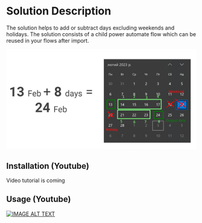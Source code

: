 # Solution Description

The solution helps to add or subtract days excluding weekends and holidays. The solution consists of a child power automate flow which can be reused in your flows after import.

![alt text](https://github.com/LessCodeHub/PowerAppsSolutions/blob/main/Add%20days%20excluding%20weekends%20and%20holidays/misc/example1.png?raw=true)

## Installation (Youtube)

Video tutorial is coming

## Usage (Youtube)

[![IMAGE ALT TEXT](http://img.youtube.com/vi/zPKEGT03AZE/0.jpg)](http://www.youtube.com/watch?v=zPKEGT03AZE "Power Automate: add days excluding weekends and holidays")

